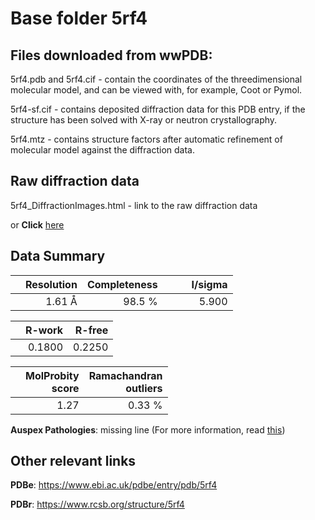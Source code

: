 # Base folder 5rf4

## Files downloaded from wwPDB:

5rf4.pdb and 5rf4.cif - contain the coordinates of the threedimensional molecular model, and can be viewed with, for example, Coot or Pymol.

5rf4-sf.cif - contains deposited diffraction data for this PDB entry, if the structure has been solved with X-ray or neutron crystallography.

5rf4.mtz - contains structure factors after automatic refinement of molecular model against the diffraction data.

## Raw diffraction data

5rf4_DiffractionImages.html - link to the raw diffraction data 

or **Click** [here](https://zenodo.org/record/3731178) 

## Data Summary
|   | Resolution | Completeness| I/sigma |
|---|-------------:|----------------:|--------------:|
|   |1.61 Å|98.5  %|<img width=50/>5.900|

|   | **R-work**| **R-free**   
|---|-------------:|----------------:|           
||  0.1800|  0.2250|

|   |**MolProbity<br>score**| **Ramachandran<br>outliers** 
|---|-------------:|----------------:|
||  1.27|  0.33 %|

**Auspex Pathologies**: missing line (For more information, read [this](https://github.com/thorn-lab/coronavirus_structural_task_force/blob/master/pdb/3c_like_proteinase/SARS-CoV-2/5rf4/validation/auspex/5rf4_auspex_comments.txt))

 



## Other relevant links 
**PDBe**:  https://www.ebi.ac.uk/pdbe/entry/pdb/5rf4
 
**PDBr**: https://www.rcsb.org/structure/5rf4 

